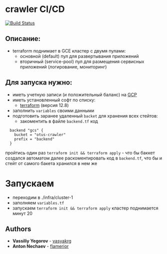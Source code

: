 # crawler CI/CD
[![Build Status]()]()

## Описание:
- terraform поднимает в GCE кластер с двумя пулами:
  - основной (default) пул для развертывания приложений
  - вторичный (service-pool) пул для размещения сервисных приложений (логирование, мониторинг)

## Для запуска нужно:
- иметь учетную записи (и положительный баланс) на [GCP](https://console.cloud.google.com)
- иметь установленный софт по списку:
  - [terraform](https://www.terraform.io/downloads.html) (версия 12.8)
- заполнить `variables` своими данными
- подготовить заранее удаленный `backet` для хранения всех стейтов:
  - закоментить в файле `backend.tf` код
```
  backend "gcs" {
    bucket = "otus-crawler"
    prefix = "backend"
  }
```
пройтись один раз `terraform init && terraform apply` - что бы баккет создался автоматом
далее раскоментировать код в `backend.tf`, что бы и стейт от самого бакета хранился в нем же

# Запускаем
- переходим в ./infra/cluster-1
- заполняем `variables.tf`
- запускаем `terraform init && terraform apply`
кластер поднимается минут 20

## Authors
  * **Vassiliy Yegorov** - [vasyakrg](https://github.com/vasyakrg)
  * **Anton Nechaev** - [flamerior](https://github.com/flamerior)
